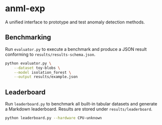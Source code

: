 # anml-exp
A unified interface to prototype and test anomaly detection methods.

## Benchmarking

Run ``evaluator.py`` to execute a benchmark and produce a JSON result
conforming to ``results/results-schema.json``.

```bash
python evaluator.py \
    --dataset toy-blobs \
    --model isolation_forest \
    --output results/example.json
```

## Leaderboard

Run ``leaderboard.py`` to benchmark all built-in tabular datasets and generate a
Markdown leaderboard. Results are stored under ``results/leaderboard``.

```bash
python leaderboard.py --hardware CPU-unknown
```
